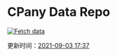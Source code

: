 # CPany Data Repo

[![Fetch data](https://github.com/yjl9903/CPany/actions/workflows/fetch.yml/badge.svg)](https://github.com/yjl9903/CPany/actions/workflows/fetch.yml)

<!-- START_SECTION: update_time -->
更新时间：[2021-09-03 17:37](https://www.timeanddate.com/worldclock/fixedtime.html?msg=Fetch+data&iso=20210903T173745&p1=237)
<!-- END_SECTION: update_time -->
